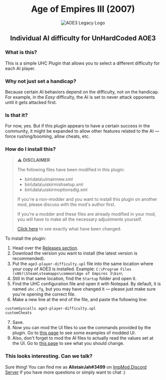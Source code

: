 <h1 align="center">Age of Empires III (2007)</h1>

<p align="center">
  <img src="https://cdn.discordapp.com/attachments/1005443763667206194/1041997462015062056/age3coin.png" alt="AOE3 Legacy Logo">
</p>

<h2 align="center">Individual AI difficulty for UnHardCoded AOE3</h2>

### What is this?

This is a simple UHC Plugin that allows you to select a different difficulty for each AI player.

### Why not just set a handicap?

Because certain AI behaviors depend on the difficulty, not on the handicap. For example, in the *Easy* difficulty, the AI is set to never attack opponents until it gets attacked first.

### Is that it?

For now, yes. But if this plugin appears to have a certain success in the community, it might be expanded to allow other features related to the AI &#8212; force rushing/booming, allow cheats, etc.

### How do I install this?

> ⚠️ **DISCLAIMER**
> 
> The following files have been modified in this plugin:
> * bin\data\uimainnew.xml
> * bin\data\uiskirmishsetup.xml
> * bin\data\uiskirmoptionsdlg.xml
> 
> If you're a non-modder and you want to install this plugin on another mod, please discuss with the mod's author first.
> 
> If you're a modder and these files are already modified in your mod, you will have to make all the necessary adjustments yourself.
> 
> [Click here](https://github.com/thinotmandresy/age3-individual-ai-difficulties/commit/f24c291d839efccab47d8299f0da7fab50bfdb75) to see exactly what have been changed.

To install the plugin:

1. Head over the [Releases section](https://github.com/thinotmandresy/age3-individual-ai-difficulties/releases).
2. Download the version you want to install (the latest version is recommended).
3. Put the `age3-player-difficulty.upl` file into the same location where your copy of AOE3 is installed.
   Example: `C:\Program Files (x86)\Steam\steamapps\common\Age of Empires 3\bin\`
4. Still in that same location, find the `Startup` folder and open it.
5. Find the UHC configuration file and open it with Notepad. By default, it is named `uhc.cfg`, but you may have changed it &#8212; please just make sure you're opening the correct file.
6. Make a new line at the end of the file, and paste the following line:

```txt
customSyscalls age3-player-difficulty.upl
customCheats
```

7. Save.
8. Now you can mod the UI files to use the commands provided by the plugin. Go to [this page](https://github.com/thinotmandresy/age3-individual-ai-difficulties/commit/f24c291d839efccab47d8299f0da7fab50bfdb75) to see some examples of modded UI.
9. Also, don't forget to mod the AI files to actually read the values set at the UI. Go to [this page](https://github.com/thinotmandresy/age3-individual-ai-difficulties/commit/98f5b4ffe859c85dba5fb69b78d890c930afec64) to see what you should change.

### This looks interesting. Can we talk?

Sure thing! You can find me as **AlistairJah#3499** on [ImpMod Discord Server](https://discord.gg/WRvuVFg) if you have more questions or simply want to chat :)
